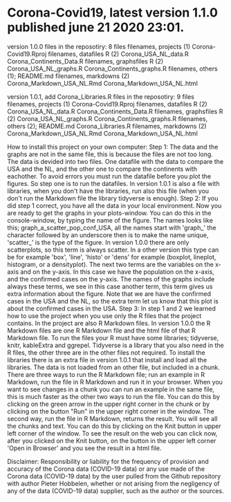 
# Corona-Covid19, latest version 1.1.0 published june 21 2020 23:01.

version 1.0.0
files in the reposotiry: 8 files
filenames, projects (1)
  Corona-Covid19.Rproj
filenames, datafiles R (2)
  Corona_USA_NL_data.R
  Corona_Continents_Data.R
filenames, graphsfiles R (2)
  Corona_USA_NL_graphs.R
  Corona_Continents_graphs.R
filenames, others (1);
  README.md
filenames, markdowns (2)
  Corona_Markdown_USA_NL.Rmd
  Corona_Markdown_USA_NL.html

version 1.0.1, add Corona_Libraries.R
files in the reposotiry: 9 files
filenames, projects (1)
  Corona-Covid19.Rproj
filenames, datafiles R (2)
  Corona_USA_NL_data.R
  Corona_Continents_Data.R
filenames, graphsfiles R (2)
  Corona_USA_NL_graphs.R
  Corona_Continents_graphs.R
filenames, others (2);
  README.md
  Corona_Libraries.R
filenames, markdowns (2)
  Corona_Markdown_USA_NL.Rmd
  Corona_Markdown_USA_NL.html

How to install this project on your own computer:
  Step 1: The data and the graphs are not in the same file, this is because the files are not too long. The data is devided into       two files. One datafile with the data to compare the USA and the NL, and the other one to compare the continents with eachother. To avoid errors you must run the datafile before you plot the figures. So step one is to run the datafiles. In version 1.0.1 is also a file with libraries, when you don't have the libraries, run also this file (when you don't run the Markdown file the library tidyverse is enough).
  Step 2: If you did step 1 correct, you have all the data in your local environment. Now you are ready to get the graphs in your plots-window. You can do this in the console-window, by typing the name of the figure. The names looks like this;
  graph_a_scatter_pop_conf_USA, all the names start with 'graph_' the character followed by an underscore then is to make the name unique, 'scatter_' is the type of the figure. In version 1.0.0 there are only scatterplots, so this term is always scatter. In a other version this type can be for example 'box', 'line', 'histo' or 'dens' for example (boxplot, lineplot, histogram, or a densityplot). The next two terms are the variables on the x-axis and on the y-axis. In this case we have the population on the x-axis, and the confirmed cases on the y-axis. The names of the graphs include always these terms, we see in this case another term, this term gives us extra information about the figure. Note that we are have the confirmed cases in the USA and the NL, so the extra term let us know that this plot is about the confirmed cases in the USA.
  Step 3: In step 1 and 2 we learned how to use the project when you use only the R files that the project contains. In the project are also R Markdown files. In version 1.0.0 the R Markdown files are one R Markdown file and the html file of that R Markdown file. To run the files your R must have some libraries; tidyverse, knitr, kableExtra and ggrepel. Tidyverse is a library that you also need in the R files, the other three are in the other files not required. To install the libraries there is an extra file in version 1.0.1 that install and load  all the libraries. The data is not loaded from an other file, but included in a chunk. There are three ways to run the R Markdown file; run an example in R Markdown, run the file in R Markdown and run it in your browser. When you want to see changes in a chunk you can run an example in the same file, this is much faster as the other two ways to run the file. You can do this by clicking on the green arrow in the upper right corner in the chunk or by clicking on the button "Run" in the upper right corner in the window. The second way, run the file in R Markdown, returns the result. You will see all the chunks and text. You can do this by clicking on the Knit button in upper left corner of the window. To see the result on the web you can click now, after you clicked on the Knit button, on the button in the upper left corner 'Open in Browser' and you see the result in a html file.


  Disclaimer:
  Responsibility or liability for the frequency of provision and accuracy of the Corona data (COVID-19 data) or any use made of the Corona data (COVID-19 data) by the user pulled from the Github repository with author Pieter Hobbelen, whether or not arising from the negligency of any of the data (COVID-19 data) supplier, such as the author or the sources.
